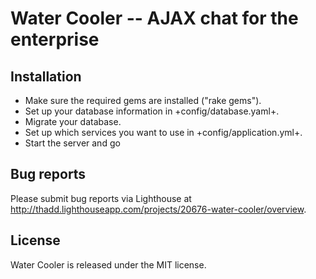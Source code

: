 Water Cooler -- AJAX chat for the enterprise
============================================

Installation
------------
 
* Make sure the required gems are installed ("rake gems").
* Set up your database information in +config/database.yaml+.
* Migrate your database.
* Set up which services you want to use in +config/application.yml+.
* Start the server and go

Bug reports
-----------

Please submit bug reports via Lighthouse at http://thadd.lighthouseapp.com/projects/20676-water-cooler/overview.

License
-------
 
Water Cooler is released under the MIT license.

